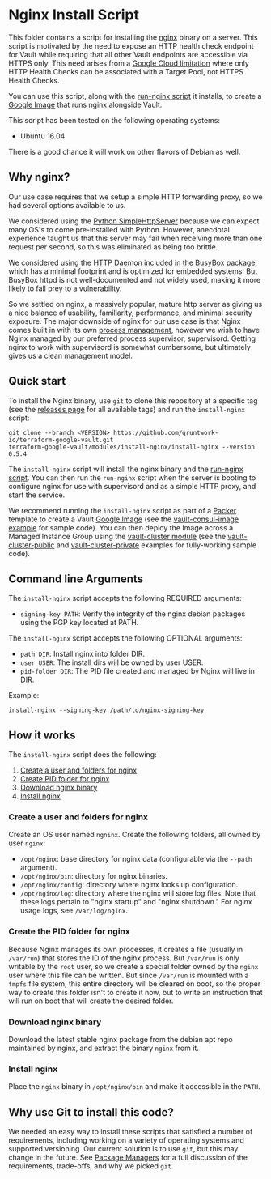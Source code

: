 # Nginx Install Script

This folder contains a script for installing the [nginx](https://nginx.org) binary on a server. This script is motivated
by the need to expose an HTTP health check endpoint for Vault while requiring that all other Vault endpoints are accessible
via HTTPS only. This need arises from a [Google Cloud limitation](
https://github.com/terraform-providers/terraform-provider-google/issues/18) where only HTTP Health Checks can be associated
with a Target Pool, not HTTPS Health Checks.  
 
You can use this script, along with the [run-nginx script](/modules/run-nginx) it installs, to create a [Google Image](
https://cloud.google.com/compute/docs/images) that runs nginx alongside Vault.

This script has been tested on the following operating systems:

* Ubuntu 16.04

There is a good chance it will work on other flavors of Debian as well.

## Why nginx?

Our use case requires that we setup a simple HTTP forwarding proxy, so we had several options available to us. 

We considered using the [Python SimpleHttpServer](https://docs.python.org/2/library/simplehttpserver.html) because we
can expect many OS's to come pre-installed with Python. However, anecdotal experience taught us that this server may fail
when receiving more than one request per second, so this was eliminated as being too brittle.

We considered using the [HTTP Daemon included in the BusyBox package](https://wiki.openwrt.org/doc/howto/http.httpd),
which has a minimal footprint and is optimized for embedded systems. But BusyBox httpd is not well-documented and not
widely used, making it more likely to fall prey to a vulnerability.

So we settled on nginx, a massively popular, mature http server as giving us a nice balance of usability, familiarity,
performance, and minimal security exposure. The major downside of nginx for our use case is that Nginx comes built in 
with its own [process management](https://www.nginx.com/blog/inside-nginx-how-we-designed-for-performance-scale/), however
we wish to have Nginx managed by our preferred process supervisor, supervisord. Getting nginx to work with supervisord
is somewhat cumbersome, but ultimately gives us a clean management model.

## Quick start

To install the Nginx binary, use `git` to clone this repository at a specific tag (see the [releases page](
../../../../releases) for all available tags) and run the `install-nginx` script:

```
git clone --branch <VERSION> https://github.com/gruntwork-io/terraform-google-vault.git
terraform-google-vault/modules/install-nginx/install-nginx --version 0.5.4
```

The `install-nginx` script will install the nginx binary and the [run-nginx script](/modules/run-ngninx).
You can then run the `run-nginx` script when the server is booting to configure nginx for use with supervisord and as a
simple HTTP proxy, and start the service.

We recommend running the `install-nginx` script as part of a [Packer](https://www.packer.io/) template to create a
Vault [Google Image](https://cloud.google.com/compute/docs/images) (see the [vault-consul-image example](
/examples/vault-consul-image) for sample code). You can then deploy the Image across a Managed Instance Group using the 
[vault-cluster module](/modules/vault-cluster) (see the [vault-cluster-public](/examples/vault-cluster-public) and 
[vault-cluster-private](/examples/vault-cluster-private) examples for fully-working sample code).




## Command line Arguments

The `install-nginx` script accepts the following REQUIRED arguments:

* `signing-key PATH`: Verify the integrity of the nginx debian packages using the PGP key located at PATH.

The `install-nginx` script accepts the following OPTIONAL arguments:

* `path DIR`: Install nginx into folder DIR.
* `user USER`: The install dirs will be owned by user USER.
* `pid-folder DIR`: The PID file created and managed by Nginx will live in DIR.

Example:

```
install-nginx --signing-key /path/to/nginx-signing-key
```



## How it works

The `install-nginx` script does the following:

1. [Create a user and folders for nginx](#create-a-user-and-folders-for-nginx)
1. [Create PID folder for nginx](#create-the-pid-folder-for-nginx)
1. [Download nginx binary](#download-nginx-binary)
1. [Install nginx](#install-nginx)


### Create a user and folders for nginx

Create an OS user named `ngninx`. Create the following folders, all owned by user `nginx`:

* `/opt/nginx`: base directory for nginx data (configurable via the `--path` argument).
* `/opt/nginx/bin`: directory for nginx binaries.
* `/opt/nginx/config`: directory where nginx looks up configuration.
* `/opt/nginx/log`: directory where the nginx will store log files. Note that these logs pertain to "nginx startup"
  and "nginx shutdown." For nginx usage logs, see `/var/log/nginx`.

### Create the PID folder for nginx 

Because Nginx manages its own processes, it creates a file (usually in `/var/run`) that stores the ID of the nginx process.
But `/var/run` is only writable by the `root` user, so we create a special folder owned by the `nginx` user where this
file can be written. But since `/var/run` is mounted with a `tmpfs` file system, this entire directory will be cleared 
on boot, so the proper way to create this folder isn't to create it now, but to write an instruction that will run on 
boot that will create the desired folder. 

### Download nginx binary

Download the latest stable nginx package from the debian apt repo maintained by nginx, and extract the binary `nginx`
from it.

### Install nginx

Place the `nginx` binary in `/opt/nginx/bin` and make it accessible in the `PATH`. 


## Why use Git to install this code?

<!-- TODO: update the package managers URL to the final URL when this Module is released -->

We needed an easy way to install these scripts that satisfied a number of requirements, including working on a variety 
of operating systems and supported versioning. Our current solution is to use `git`, but this may change in the future.
See [Package Managers](https://github.com/gruntwork-io/consul-aws-blueprint/blob/master/_docs/package-managers.md) for 
a full discussion of the requirements, trade-offs, and why we picked `git`.
